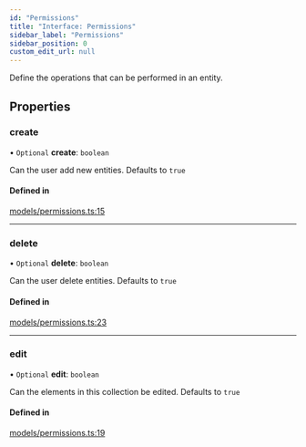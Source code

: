 ```yaml
---
id: "Permissions"
title: "Interface: Permissions"
sidebar_label: "Permissions"
sidebar_position: 0
custom_edit_url: null
---
```


Define the operations that can be performed in an entity.

## Properties

### create

• `Optional` **create**: `boolean`

Can the user add new entities. Defaults to `true`

#### Defined in

[models/permissions.ts:15](https://github.com/Camberi/firecms/blob/2d60fba/src/models/permissions.ts#L15)

___

### delete

• `Optional` **delete**: `boolean`

Can the user delete entities. Defaults to `true`

#### Defined in

[models/permissions.ts:23](https://github.com/Camberi/firecms/blob/2d60fba/src/models/permissions.ts#L23)

___

### edit

• `Optional` **edit**: `boolean`

Can the elements in this collection be edited. Defaults to `true`

#### Defined in

[models/permissions.ts:19](https://github.com/Camberi/firecms/blob/2d60fba/src/models/permissions.ts#L19)
